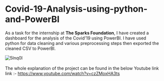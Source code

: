 # Covid-19-Analysis-using-python-and-PowerBI
As a task for the internship at <b>The Sparks Foundation</b>, I have created a dashboard for the analysis of the Covid'19 using PowerBI. I have used python for data cleaning and various preprocessing steps then exported the cleaned CSV to PowerBI.
<br>

![5lnq0l](https://user-images.githubusercontent.com/40202640/131873635-ec91ffcf-cb6d-4516-aa39-622a17fc2918.gif)
<br>
<br>
The whole explanation of the project can be found in the below Youtube link 
<br>
link :- https://www.youtube.com/watch?v=czZMoxHA3ts
